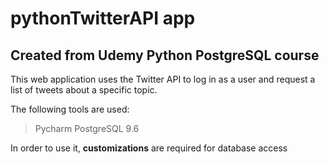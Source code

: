 # pythonTwitterAPI app
## Created from Udemy Python PostgreSQL course

This web application uses the Twitter API to log in as a user and request a list of tweets about a specific topic.

The following tools are used:
>Pycharm
>PostgreSQL 9.6

In order to use it, **customizations** are required for database access
